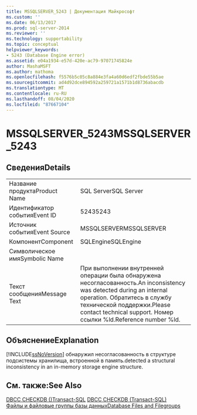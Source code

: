 ```yaml
---
title: MSSQLSERVER_5243 | Документация Майкрософт
ms.custom: ''
ms.date: 06/13/2017
ms.prod: sql-server-2014
ms.reviewer: ''
ms.technology: supportability
ms.topic: conceptual
helpviewer_keywords:
- 5243 (Database Engine error)
ms.assetid: e04a1934-e57d-420e-ac79-97071745824e
author: MashaMSFT
ms.author: mathoma
ms.openlocfilehash: f5576b5c05c8a884e3fa4a60d6edf2fbde55b5ae
ms.sourcegitcommit: ad4d92dce894592a259721a1571b1d8736abacdb
ms.translationtype: MT
ms.contentlocale: ru-RU
ms.lasthandoff: 08/04/2020
ms.locfileid: "87667104"
---
```

# <a name="mssqlserver_5243"></a><span data-ttu-id="dae7f-102">MSSQLSERVER_5243</span><span class="sxs-lookup"><span data-stu-id="dae7f-102">MSSQLSERVER_5243</span></span>
    
## <a name="details"></a><span data-ttu-id="dae7f-103">Сведения</span><span class="sxs-lookup"><span data-stu-id="dae7f-103">Details</span></span>  
  
|||  
|-|-|  
|<span data-ttu-id="dae7f-104">Название продукта</span><span class="sxs-lookup"><span data-stu-id="dae7f-104">Product Name</span></span>|<span data-ttu-id="dae7f-105">SQL Server</span><span class="sxs-lookup"><span data-stu-id="dae7f-105">SQL Server</span></span>|  
|<span data-ttu-id="dae7f-106">Идентификатор события</span><span class="sxs-lookup"><span data-stu-id="dae7f-106">Event ID</span></span>|<span data-ttu-id="dae7f-107">5243</span><span class="sxs-lookup"><span data-stu-id="dae7f-107">5243</span></span>|  
|<span data-ttu-id="dae7f-108">Источник события</span><span class="sxs-lookup"><span data-stu-id="dae7f-108">Event Source</span></span>|<span data-ttu-id="dae7f-109">MSSQLSERVER</span><span class="sxs-lookup"><span data-stu-id="dae7f-109">MSSQLSERVER</span></span>|  
|<span data-ttu-id="dae7f-110">Компонент</span><span class="sxs-lookup"><span data-stu-id="dae7f-110">Component</span></span>|<span data-ttu-id="dae7f-111">SQLEngine</span><span class="sxs-lookup"><span data-stu-id="dae7f-111">SQLEngine</span></span>|  
|<span data-ttu-id="dae7f-112">Символическое имя</span><span class="sxs-lookup"><span data-stu-id="dae7f-112">Symbolic Name</span></span>||  
|<span data-ttu-id="dae7f-113">Текст сообщения</span><span class="sxs-lookup"><span data-stu-id="dae7f-113">Message Text</span></span>|<span data-ttu-id="dae7f-114">При выполнении внутренней операции была обнаружена несогласованность.</span><span class="sxs-lookup"><span data-stu-id="dae7f-114">An inconsistency was detected during an internal operation.</span></span> <span data-ttu-id="dae7f-115">Обратитесь в службу технической поддержки.</span><span class="sxs-lookup"><span data-stu-id="dae7f-115">Please contact technical support.</span></span> <span data-ttu-id="dae7f-116">Номер ссылки %ld.</span><span class="sxs-lookup"><span data-stu-id="dae7f-116">Reference number %ld.</span></span>|  
  
## <a name="explanation"></a><span data-ttu-id="dae7f-117">Объяснение</span><span class="sxs-lookup"><span data-stu-id="dae7f-117">Explanation</span></span>  
 [!INCLUDE[ssNoVersion](../../includes/ssnoversion-md.md)] <span data-ttu-id="dae7f-118">обнаружил несогласованность в структуре подсистемы хранилища, встроенной в память.</span><span class="sxs-lookup"><span data-stu-id="dae7f-118">detected a structural inconsistency in an in-memory storage engine structure.</span></span>  
  
## <a name="see-also"></a><span data-ttu-id="dae7f-119">См. также:</span><span class="sxs-lookup"><span data-stu-id="dae7f-119">See Also</span></span>  
 <span data-ttu-id="dae7f-120">[DBCC CHECKDB &#40;&#41;Transact-SQL](/sql/t-sql/database-console-commands/dbcc-checkdb-transact-sql) </span><span class="sxs-lookup"><span data-stu-id="dae7f-120">[DBCC CHECKDB &#40;Transact-SQL&#41;](/sql/t-sql/database-console-commands/dbcc-checkdb-transact-sql) </span></span>  
 [<span data-ttu-id="dae7f-121">Файлы и файловые группы базы данных</span><span class="sxs-lookup"><span data-stu-id="dae7f-121">Database Files and Filegroups</span></span>](../databases/database-files-and-filegroups.md)  
  
  
